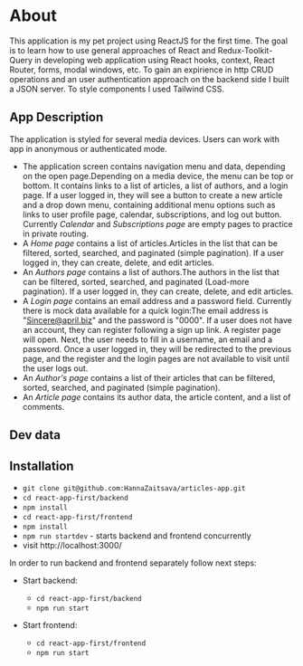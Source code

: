 # About

This application is my pet project using ReactJS for the first time.
The goal is to learn how to use general approaches of React and Redux-Toolkit-Query in developing web application using React hooks, context, React Router, forms, modal windows, etc. To gain an expirience in http CRUD operations and an user authentication approach on the backend side I built a JSON server. To style components I used Tailwind CSS.
## App Description

The application is styled for several media devices. Users can work with app in anonymous or authenticated mode.

* The application screen contains navigation menu and data, depending on the open page.Depending on a media device, the menu can be top or bottom. It contains links to a list of articles, a list of authors, and a login page. If a user logged in, they will see a button to create a new article and a drop down menu, containing additional menu options such as links to user profile page, calendar, subscriptions, and log out button. Currently *Calendar* and *Subscriptions page* are empty pages to practice in private routing.
* A *Home page* contains a list of articles.Articles in the list that can be filtered, sorted, searched, and paginated (simple pagination). If a user logged in, they can create, delete, and edit articles.
* An *Authors page* contains a list of authors.The authors in the list that can be filtered, sorted, searched, and paginated (Load-more pagination). If a user logged in, they can create, delete, and edit articles.
* A *Login page* contains an email address and a password field. Currently there is mock data available for a quick login:The email address is "Sincere@april.biz" and the password is "0000".
If a user does not have an account, they can register following a sign up link. A register page will open. Next, the user needs to fill in a username, an email and a password.
Once a user logged in, they will be redirected to the previous page, and the register and the login pages are not available to visit until the user logs out.
* An *Author's page* contains a list of their articles that can be filtered, sorted, searched, and paginated (simple pagination).
* An *Article page* contains its author data, the article content, and a list of comments.

## Dev data

## Installation

* `git clone git@github.com:HannaZaitsava/articles-app.git`
* `cd react-app-first/backend`
* `npm install`
* `cd react-app-first/frontend`
* `npm install`
* `npm run startdev` - starts backend and frontend concurrently
* visit http://localhost:3000/

In order to run backend and frontend separately follow next steps:

* Start backend:

  * `cd react-app-first/backend`
  * `npm run start`

* Start frontend:

  * `cd react-app-first/frontend`
  * `npm run start`
